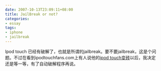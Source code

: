 ```yaml
---
date: 2007-10-13T23:09:11+08:00
title: JailBreak or not?
categories:
- essay
tags:
- iphone
- jailbreak
---
```

Ipod touch 已经有破解了，也就是所谓的jailbreak。要不要jailbreak，这是个问题。不过在看到ipodtouchfans.com上有人说他的[ipod touch变砖](http://www.ipodtouchfans.com/forums/showthread.php?t=2045)以后，我决定还是等一等，有了自动破解程序再说。
